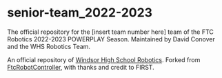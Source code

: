 # senior-team_2022-2023
 The official repository for the [insert team number here] team of the FTC Robotics 2022-2023 POWERPLAY Season. Maintained by David Conover and the WHS Robotics Team.

An official repository of [Windsor High School Robotics](https://github.com/WindsorHSRobotics). Forked from [FtcRobotController](https://github.com/FIRST-Tech-Challenge/FtcRobotController), with thanks and credit to FIRST.


